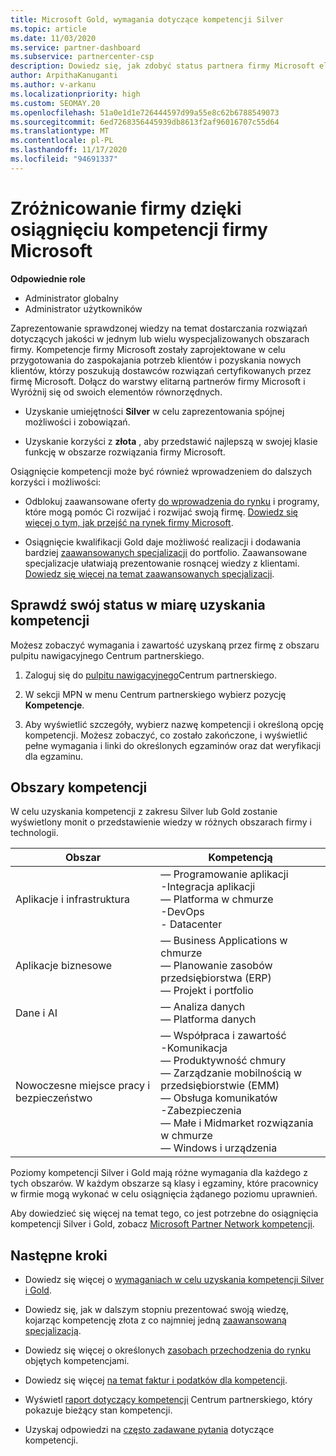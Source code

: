 ```yaml
---
title: Microsoft Gold, wymagania dotyczące kompetencji Silver
ms.topic: article
ms.date: 11/03/2020
ms.service: partner-dashboard
ms.subservice: partnercenter-csp
description: Dowiedz się, jak zdobyć status partnera firmy Microsoft elitarną i przyciągnąć nowych klientów zgodnie z wymaganiami dotyczącymi uprawnień, aby uzyskać złota i Silver poziom członkostwa.
author: ArpithaKanuganti
ms.author: v-arkanu
ms.localizationpriority: high
ms.custom: SEOMAY.20
ms.openlocfilehash: 51a0e1d1e726444597d99a55e8c62b6788549073
ms.sourcegitcommit: 6ed7268356445939db8613f2af96016707c55d64
ms.translationtype: MT
ms.contentlocale: pl-PL
ms.lasthandoff: 11/17/2020
ms.locfileid: "94691337"
---
```

# <a name="differentiate-your-business-by-attaining-microsoft-competencies"></a>Zróżnicowanie firmy dzięki osiągnięciu kompetencji firmy Microsoft

**Odpowiednie role**
- Administrator globalny
- Administrator użytkowników

Zaprezentowanie sprawdzonej wiedzy na temat dostarczania rozwiązań dotyczących jakości w jednym lub wielu wyspecjalizowanych obszarach firmy. Kompetencje firmy Microsoft zostały zaprojektowane w celu przygotowania do zaspokajania potrzeb klientów i pozyskania nowych klientów, którzy poszukują dostawców rozwiązań certyfikowanych przez firmę Microsoft. Dołącz do warstwy elitarną partnerów firmy Microsoft i Wyróżnij się od swoich elementów równorzędnych.

- Uzyskanie umiejętności **Silver** w celu zaprezentowania spójnej możliwości i zobowiązań.

- Uzyskanie korzyści z **złota** , aby przedstawić najlepszą w swojej klasie funkcję w obszarze rozwiązania firmy Microsoft.

Osiągnięcie kompetencji może być również wprowadzeniem do dalszych korzyści i możliwości:

- Odblokuj zaawansowane oferty [do wprowadzenia do rynku](mpn-learn-about-go-to-market-benefits.md) i programy, które mogą pomóc Ci rozwijać i rozwijać swoją firmę. [Dowiedz się więcej o tym, jak przejść na rynek firmy Microsoft](https://partner.microsoft.com/solutions/go-to-market).

- Osiągnięcie kwalifikacji Gold daje możliwość realizacji i dodawania bardziej [zaawansowanych specjalizacji](advanced-specializations.md) do portfolio. Zaawansowane specjalizacje ułatwiają prezentowanie rosnącej wiedzy z klientami. [Dowiedz się więcej na temat zaawansowanych specjalizacji](https://partner.microsoft.com/membership/advanced-specialization).

## <a name="check-your-status-as-you-attain-a-competency"></a>Sprawdź swój status w miarę uzyskania kompetencji

Możesz zobaczyć wymagania i zawartość uzyskaną przez firmę z obszaru pulpitu nawigacyjnego Centrum partnerskiego.

1. Zaloguj się do [pulpitu nawigacyjnego](https://partner.microsoft.com/dashboard/home)Centrum partnerskiego.

2. W sekcji MPN w menu Centrum partnerskiego wybierz pozycję **Kompetencje**.

3. Aby wyświetlić szczegóły, wybierz nazwę kompetencji i określoną opcję kompetencji. Możesz zobaczyć, co zostało zakończone, i wyświetlić pełne wymagania i linki do określonych egzaminów oraz dat weryfikacji dla egzaminu.

## <a name="competency-areas"></a>Obszary kompetencji

W celu uzyskania kompetencji z zakresu Silver lub Gold zostanie wyświetlony monit o przedstawienie wiedzy w różnych obszarach firmy i technologii.

|**Obszar**            |**Kompetencją**                    |
|--------------------|--------------------------------|
|Aplikacje i infrastruktura| — Programowanie aplikacji<br/> -Integracja aplikacji<br/> — Platforma w chmurze<br/> -DevOps<br/> - Datacenter |
|Aplikacje biznesowe | — Business Applications w chmurze</br> — Planowanie zasobów przedsiębiorstwa (ERP)</br> — Projekt i portfolio |
|Dane i AI| — Analiza danych<br/> — Platforma danych |
|Nowoczesne miejsce pracy i bezpieczeństwo | — Współpraca i zawartość<br/> -Komunikacja<br/> — Produktywność chmury<br/> — Zarządzanie mobilnością w przedsiębiorstwie (EMM)<br/> — Obsługa komunikatów<br/> -Zabezpieczenia<br/> — Małe i Midmarket rozwiązania w chmurze<br/> — Windows i urządzenia |

Poziomy kompetencji Silver i Gold mają różne wymagania dla każdego z tych obszarów. W każdym obszarze są klasy i egzaminy, które pracownicy w firmie mogą wykonać w celu osiągnięcia żądanego poziomu uprawnień. 

Aby dowiedzieć się więcej na temat tego, co jest potrzebne do osiągnięcia kompetencji Silver i Gold, zobacz [Microsoft Partner Network kompetencji](https://partner.microsoft.com/membership/competencies).

## <a name="next-steps"></a>Następne kroki

- Dowiedz się więcej o [wymaganiach w celu uzyskania kompetencji Silver i Gold](https://partner.microsoft.com/membership/competencies).

- Dowiedz się, jak w dalszym stopniu prezentować swoją wiedzę, kojarząc kompetencję złota z co najmniej jedną [zaawansowaną specjalizacją](advanced-specializations.md).

- Dowiedz się więcej o określonych [zasobach przechodzenia do rynku](mpn-learn-about-go-to-market-benefits.md) objętych kompetencjami.

- Dowiedz się więcej [na temat faktur i podatków dla kompetencji](mpn-view-print-maps-invoice.md).

- Wyświetl [raport dotyczący kompetencji](pci-competencies-report.md) Centrum partnerskiego, który pokazuje bieżący stan kompetencji.

- Uzyskaj odpowiedzi na [często zadawane pytania](competencies-faq.md) dotyczące kompetencji.

